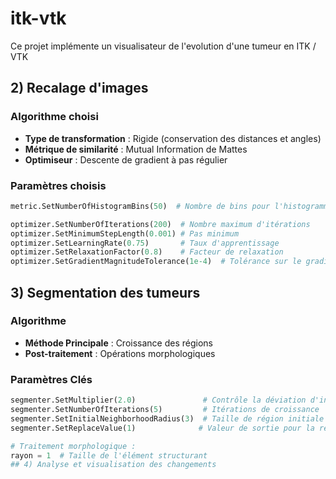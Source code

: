 # itk-vtk


Ce projet implémente un visualisateur de l'evolution d'une tumeur en ITK / VTK

## 2) Recalage d'images

### Algorithme choisi
- **Type de transformation** : Rigide (conservation des distances et angles)
- **Métrique de similarité** : Mutual Information de Mattes 
- **Optimiseur** : Descente de gradient à pas régulier 

### Paramètres choisis
```python
metric.SetNumberOfHistogramBins(50)  # Nombre de bins pour l'histogramme de l'information mutuelle

optimizer.SetNumberOfIterations(200)  # Nombre maximum d'itérations
optimizer.SetMinimumStepLength(0.001) # Pas minimum
optimizer.SetLearningRate(0.75)       # Taux d'apprentissage
optimizer.SetRelaxationFactor(0.8)    # Facteur de relaxation
optimizer.SetGradientMagnitudeTolerance(1e-4)  # Tolérance sur le gradient
```

## 3) Segmentation des tumeurs

### Algorithme
- **Méthode Principale** : Croissance des régions
- **Post-traitement** : Opérations morphologiques


### Paramètres Clés
```python
segmenter.SetMultiplier(2.0)               # Contrôle la déviation d'intensité
segmenter.SetNumberOfIterations(5)         # Itérations de croissance
segmenter.SetInitialNeighborhoodRadius(3)  # Taille de région initiale
segmenter.SetReplaceValue(1)              # Valeur de sortie pour la région segmentée

# Traitement morphologique :
rayon = 1  # Taille de l'élément structurant
## 4) Analyse et visualisation des changements
```

